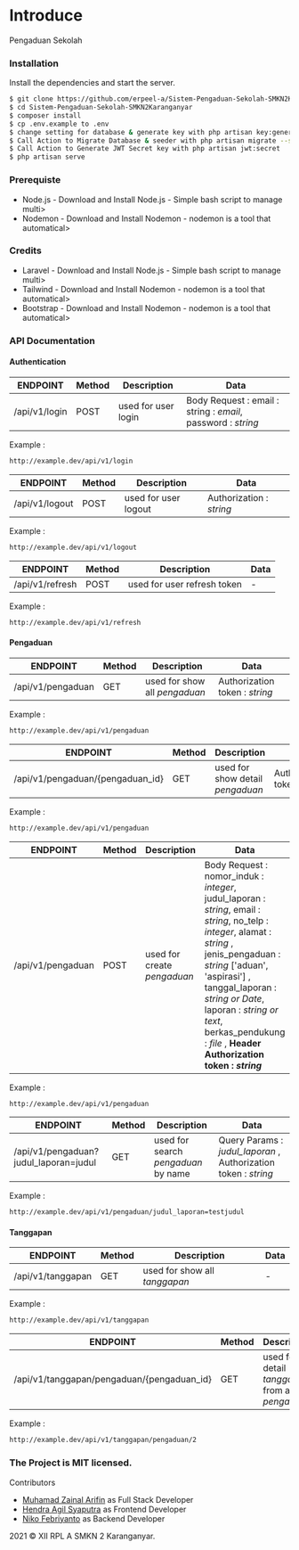 # Introduce
Pengaduan Sekolah 

### Installation

Install the dependencies and start the server.

```sh
$ git clone https://github.com/erpeel-a/Sistem-Pengaduan-Sekolah-SMKN2Karanganyar.git
$ cd Sistem-Pengaduan-Sekolah-SMKN2Karanganyar
$ composer install
$ cp .env.example to .env
$ change setting for database & generate key with php artisan key:generate
$ Call Action to Migrate Database & seeder with php artisan migrate --seed
$ Call Action to Generate JWT Secret key with php artisan jwt:secret
$ php artisan serve
```

### Prerequiste

  - Node.js - Download and Install Node.js - Simple bash script to manage multi>
  - Nodemon - Download and Install Nodemon - nodemon is a tool that automatical>

### Credits

  - Laravel  - Download and Install Node.js - Simple bash script to manage multi>
  - Tailwind - Download and Install Nodemon - nodemon is a tool that automatical>
 - Bootstrap - Download and Install Nodemon - nodemon is a tool that automatical>

### API Documentation


#### Authentication

| ENDPOINT                      | Method | Description                                  | Data                                                                                             |
| ------------------------- | ------ | -------------------------------------------- | ------------------------------------------------------------------------------------------------ |
| /api/v1/login           | POST   | used for user login        | Body  Request : email : string : _email_, password : _string_                                 |

Example :
```bash
http://example.dev/api/v1/login
```

| ENDPOINT                      | Method | Description                                  | Data                                                                                             |
| ------------------------- | ------ | -------------------------------------------- | ------------------------------------------------------------------------------------------------ |
| /api/v1/logout           | POST   | used for user logout        | Authorization : _string_                             |

Example :
```bash
http://example.dev/api/v1/logout
```


| ENDPOINT                      | Method | Description                                  | Data                                                                                             |
| ------------------------- | ------ | -------------------------------------------- | ------------------------------------------------------------------------------------------------ |
| /api/v1/refresh           | POST   | used for user refresh token        | -                            |

Example :
```bash
http://example.dev/api/v1/refresh
```

#### Pengaduan

| ENDPOINT                      | Method | Description                                  | Data                                                                                             |
| ------------------------- | ------ | -------------------------------------------- | ------------------------------------------------------------------------------------------------ |
| /api/v1/pengaduan           | GET   | used for show all _pengaduan_       | Authorization token : _string_                                   |

Example :
```bash
http://example.dev/api/v1/pengaduan
```

| ENDPOINT                      | Method | Description                                  | Data                                                                                             |
| ------------------------- | ------ | -------------------------------------------- | ------------------------------------------------------------------------------------------------ |
| /api/v1/pengaduan/{pengaduan_id}           | GET   | used for show detail _pengaduan_       | Authorization token : _string_                                 |

Example :
```bash
http://example.dev/api/v1/pengaduan
```


| ENDPOINT                      | Method | Description                                  | Data                                                                                             |
| ------------------------- | ------ | -------------------------------------------- | ------------------------------------------------------------------------------------------------ |
| /api/v1/pengaduan          | POST   | used for create _pengaduan_       | Body Request :  nomor_induk : _integer_, judul_laporan : _string_, email  : _string_, no_telp : _integer_, alamat : _string_ , jenis_pengaduan : _string_ ['aduan', 'aspirasi'] , tanggal_laporan : _string or Date_, laporan : _string or text_, berkas_pendukung : _file_ , __Header  Authorization token : _string___                       |

Example :
```bash
http://example.dev/api/v1/pengaduan
```


| ENDPOINT                      | Method | Description                                  | Data                                                                                             |
| ------------------------- | ------ | -------------------------------------------- | ------------------------------------------------------------------------------------------------ |
| /api/v1/pengaduan?judul_laporan=judul         | GET   | used for search _pengaduan_ by name    | Query Params : _judul_laporan_ , Authorization token : _string_                                   |

Example :
```bash
http://example.dev/api/v1/pengaduan/judul_laporan=testjudul
```

#### Tanggapan

| ENDPOINT                      | Method | Description                                  | Data                                                                                             |
| ------------------------- | ------ | -------------------------------------------- | ------------------------------------------------------------------------------------------------ |
| /api/v1/tanggapan          | GET   | used for show all _tanggapan_       | -                                 |

Example :
```bash
http://example.dev/api/v1/tanggapan
```


| ENDPOINT                      | Method | Description                                  | Data                                                                                             |
| ------------------------- | ------ | -------------------------------------------- | ------------------------------------------------------------------------------------------------ |
| /api/v1/tanggapan/pengaduan/{pengaduan_id}          | GET   | used for detail _tanggapan_ from a _pengaduan_      | Authorization token : _string_                                    |

Example :
```bash
http://example.dev/api/v1/tanggapan/pengaduan/2
```

### The Project is MIT licensed.

Contributors

-   [Muhamad Zainal Arifin](https://github.com/Zainal21) as Full Stack Developer
-   [Hendra Agil Syaputra](https://github.com/hendraaagil) as Frontend Developer
-   [Niko Febriyanto](https://github.com/NFebri) as Backend Developer

2021 © XII RPL A SMKN 2 Karanganyar.
